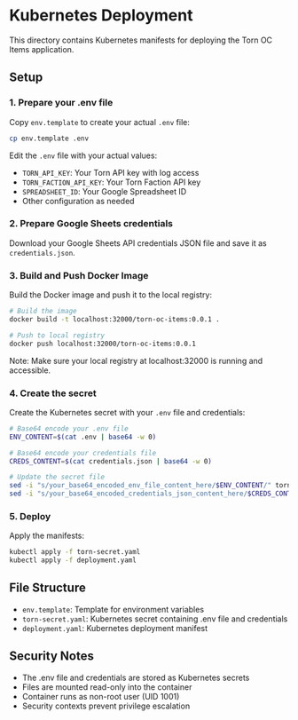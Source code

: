 # Kubernetes Deployment

This directory contains Kubernetes manifests for deploying the Torn OC Items application.

## Setup

### 1. Prepare your .env file

Copy `env.template` to create your actual `.env` file:

```bash
cp env.template .env
```

Edit the `.env` file with your actual values:

- `TORN_API_KEY`: Your Torn API key with log access
- `TORN_FACTION_API_KEY`: Your Torn Faction API key
- `SPREADSHEET_ID`: Your Google Spreadsheet ID
- Other configuration as needed

### 2. Prepare Google Sheets credentials

Download your Google Sheets API credentials JSON file and save it as `credentials.json`.

### 3. Build and Push Docker Image

Build the Docker image and push it to the local registry:

```bash
# Build the image
docker build -t localhost:32000/torn-oc-items:0.0.1 .

# Push to local registry
docker push localhost:32000/torn-oc-items:0.0.1
```

Note: Make sure your local registry at localhost:32000 is running and accessible.

### 4. Create the secret

Create the Kubernetes secret with your `.env` file and credentials:

```bash
# Base64 encode your .env file
ENV_CONTENT=$(cat .env | base64 -w 0)

# Base64 encode your credentials file
CREDS_CONTENT=$(cat credentials.json | base64 -w 0)

# Update the secret file
sed -i "s/your_base64_encoded_env_file_content_here/$ENV_CONTENT/" torn-secret.yaml
sed -i "s/your_base64_encoded_credentials_json_content_here/$CREDS_CONTENT/" torn-secret.yaml
```

### 5. Deploy

Apply the manifests:

```bash
kubectl apply -f torn-secret.yaml
kubectl apply -f deployment.yaml
```

## File Structure

- `env.template`: Template for environment variables
- `torn-secret.yaml`: Kubernetes secret containing .env file and credentials
- `deployment.yaml`: Kubernetes deployment manifest

## Security Notes

- The .env file and credentials are stored as Kubernetes secrets
- Files are mounted read-only into the container
- Container runs as non-root user (UID 1001)
- Security contexts prevent privilege escalation
